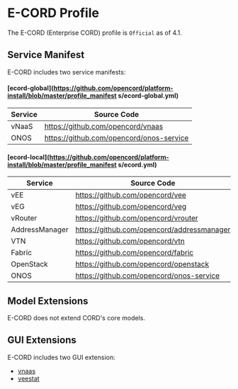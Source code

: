 # E-CORD Profile

The E-CORD (Enterprise CORD) profile is `Official` as of 4.1.

## Service Manifest 
E-CORD includes two service manifests: 

#### [ecord-global](https://github.com/opencord/platform-install/blob/master/profile_manifest s/ecord-global.yml)

| Service              | Source Code         |
|-------------|---------------|
| vNaaS                | https://github.com/opencord/vnaas |
| ONOS                | https://github.com/opencord/onos-service |

#### [ecord-local](https://github.com/opencord/platform-install/blob/master/profile_manifest s/ecord.yml)

| Service              | Source Code         |
|--------------|---------------|
| vEE                     | https://github.com/opencord/vee |
| vEG                     | https://github.com/opencord/veg |
| vRouter               | https://github.com/opencord/vrouter |
| AddressManager | https://github.com/opencord/addressmanager |
| VTN                    | https://github.com/opencord/vtn |
| Fabric                 | https://github.com/opencord/fabric |
| OpenStack          | https://github.com/opencord/openstack |
| ONOS                 | https://github.com/opencord/onos-service |

## Model Extensions 
E-CORD does not extend CORD's core models.

## GUI Extensions 
E-CORD includes two GUI extension:

* [vnaas](https://github.com/opencord/vnaas/tree/master/xos/gui)
* [veestat](https://github.com/opencord/vEE/tree/master/xos/veestat)



